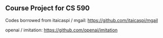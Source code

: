## Course Project for CS 590

Codes borrowed from itaicaspi / mgail: https://github.com/itaicaspi/mgail

openai / imitation: https://github.com/openai/imitation
